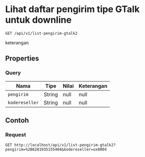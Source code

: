 # Lihat daftar pengirim tipe GTalk untuk downline
```http
GET /api/v1/list-pengirim-gtalk2
```
keterangan
## Properties
### Query
Nama | Tipe | Nilai | Keterangan
--- | --- | --- | ---
<code>pengirim</code> | String | null | null
<code>kodereseller</code> | String | null | null
## Contoh
### Request
```http
GET http://localhost/api/v1/list-pengirim-gtalk2?pengirim=%2B6281935155404&kodereseller=ox0004


```
